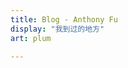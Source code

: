 ```yaml
---
title: Blog - Anthony Fu
display: "我到过的地方"
art: plum

---
```


<!-- <ShanxiMap :width="500" :height="600" :dark-mode="isDark" /> -->
<mapList />
